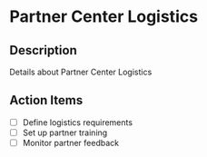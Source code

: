 # Partner Center Logistics

## Description
Details about Partner Center Logistics

## Action Items
- [ ] Define logistics requirements
- [ ] Set up partner training
- [ ] Monitor partner feedback
